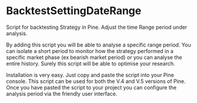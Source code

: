 # BacktestSettingDateRange
Script for backtesting Strategy in Pine. Adjust the time Range period under analysis. 

By adding this script you will be able to analyse a specific range period. You can isolate a short period to monitor how the strategy performed in a specific market phase (ex bearish market period) or you can analyse the entire history. Surely this script will be able to optimise your research. 

Installation is very easy. Just copy and paste the script into your Pine console. This script can be used for both the V.4 and V.5 versions of Pine. Once you have pasted the script to your project you can configure the analysis period via the friendly user interface.
